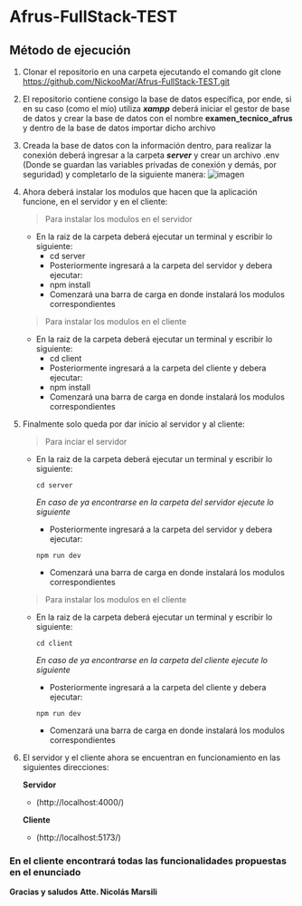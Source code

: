# Afrus-FullStack-TEST

## Método de ejecución

1. Clonar el repositorio en una carpeta ejecutando el comando git clone https://github.com/NickooMar/Afrus-FullStack-TEST.git

2. El repositorio contiene consigo la base de datos específica, por ende, si en su caso (como el mio) utiliza ***xampp*** deberá iniciar el gestor de base de datos y crear la base de datos con el nombre **examen_tecnico_afrus** y dentro de la base de datos importar dicho archivo 

3. Creada la base de datos con la información dentro, para realizar la conexión deberá ingresar a la carpeta ***server*** y crear un archivo .env (Donde se guardan las variables privadas de conexión y demás, por seguridad) y completarlo de la siguiente manera:
![imagen](https://user-images.githubusercontent.com/68347411/219682552-edb2d783-932c-47f1-bea3-5a46e3210b3a.png)

4. Ahora deberá instalar los modulos que hacen que la aplicación funcione, en el servidor y en el cliente:
    > Para instalar los modulos en el servidor
      - En la raiz de la carpeta deberá ejecutar un terminal y escribir lo siguiente:
        * cd server
        - Posteriormente ingresará a la carpeta del servidor y debera ejecutar:
        * npm install
        - Comenzará una barra de carga en donde instalará los modulos correspondientes
        
    > Para instalar los modulos en el cliente
      - En la raiz de la carpeta deberá ejecutar un terminal y escribir lo siguiente:
        * cd client
        - Posteriormente ingresará a la carpeta del cliente y debera ejecutar:
        * npm install
        - Comenzará una barra de carga en donde instalará los modulos correspondientes

5. Finalmente solo queda por dar inicio al servidor y al cliente:
    > Para inciar el servidor
      - En la raiz de la carpeta deberá ejecutar un terminal y escribir lo siguiente:
        ```
        cd server
        ```
        
        *En caso de ya encontrarse en la carpeta del servidor ejecute lo siguiente*
        
        - Posteriormente ingresará a la carpeta del servidor y debera ejecutar:
        ```
        npm run dev
        ```
        - Comenzará una barra de carga en donde instalará los modulos correspondientes
        
    > Para instalar los modulos en el cliente
      - En la raiz de la carpeta deberá ejecutar un terminal y escribir lo siguiente:
        ```
        cd client
        ```
        
        *En caso de ya encontrarse en la carpeta del cliente ejecute lo siguiente*
        
        - Posteriormente ingresará a la carpeta del cliente y debera ejecutar:
        ```
        npm run dev
        ```
        - Comenzará una barra de carga en donde instalará los modulos correspondientes
        
6. El servidor y el cliente ahora se encuentran en funcionamiento en las siguientes direcciones:


    **Servidor**
      - (http://localhost:4000/)
    
    **Cliente**
      - (http://localhost:5173/)
      
      
      
### En el cliente encontrará todas las funcionalidades propuestas en el enunciado

**Gracias y saludos**
**Atte. Nicolás Marsili**
        
        
        
